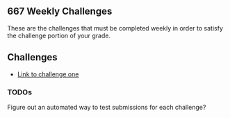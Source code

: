 ## 667 Weekly Challenges

These are the challenges that must be completed weekly in order to satisfy the challenge portion of your grade.

## Challenges

* [Link to challenge one](./challenge-one)

### TODOs

Figure out an automated way to test submissions for each challenge?